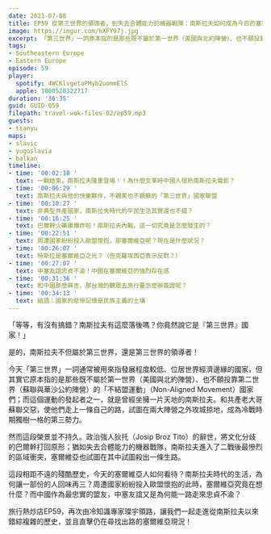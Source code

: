 ```yaml
---
date: 2021-07-08
title: EP59 從第三世界的領導者，到失去合體能力的機器戰隊：南斯拉夫如何成為今日的塞爾維亞 ft. 每日一冷 Mr Holiday 郭璨宇
image: https://imgur.com/hXFY97j.jpg
excerpt: 「第三世界」一詞原本指的是那些既不屬於第一世界（美國與北約陣營）、也不願投靠第二世界（蘇聯與華沙公約陣營）的「不結盟運動」國家們；而這個運動的發起者之一，就是曾經坐擁一片天地的南斯拉夫。從當年的輝煌，又經歷多年戰火，最後是如何蛻變成今天的塞爾維亞？和我們一起繼續認識這個國家吧！
tags:
- Southeastern Europe
- Eastern Europe
episode: 59
player:
  spotify: 4WCKlvgetaPMyb2uomnElS
  apple: 1000528322717
duration: '36:35'
guid: GUID-059
filepath: travel-wok-files-02/ep59.mp3
guests:
- tsanyu
maps:
- slavic
- yugoslavia
- balkan
timeline:
- time: '00:02:18 '
  text: 一戰結束，南斯拉夫隆重登場！！為什麼文革時中國人很熟南斯拉夫電影？
- time: '00:06:29 '
  text: 南斯拉夫與他的快樂夥伴，不親美也不親蘇的「第三世界」國家聯盟
- time: '00:10:27 '
  text: 非典型共產國家，南斯拉夫時代的平民生活其實還也不錯？
- time: '00:16:25 '
  text: 巴爾幹火藥庫爆炸啦！南斯拉夫內戰，這一切究竟是怎麼發生的？
- time: '00:22:51 '
  text: 周遭國家紛紛投入歐盟懷抱，那塞爾維亞呢？現在是什麼狀況？
- time: '00:26:07 '
  text: 特斯拉是塞爾維亞之光？（但克羅埃西亞表示反對？）
- time: '00:27:07 '
  text: 中塞友誼忠貞不渝！中國在塞爾維亞的強烈存在感
- time: '00:31:36 '
  text: 和中國那麼麻吉，那台灣的聽眾去旅行要怎麼辦簽證呢？
- time: '00:34:13 '
  text: 結語：國家的悲慘記憶是民族主義的土壤
---
```


「等等，有沒有搞錯？南斯拉夫有這麼落後嗎？你竟然說它是『第三世界』國家！」

是的，南斯拉夫不但屬於第三世界，還是第三世界的領導者！

今天「第三世界」一詞通常被用來指發展程度較低、位居世界經濟邊緣的國家，但其實它原本指的是那些既不屬於第一世界（美國與北約陣營）、也不願投靠第二世界（蘇聯與華沙公約陣營）的「不結盟運動」（Non-Aligned Movement）國家們；而這個運動的發起者之一，就是曾經坐擁一片天地的南斯拉夫。和共產老大哥蘇聯交惡，使他們走上一條自己的路，試圖在兩大陣營之外攻城掠地，成為冷戰時期獨樹一格的第三勢力。

然而這段榮景並不持久。政治強人狄托（Josip Broz Tito）的辭世，將文化分歧的巴爾幹打回原形；猶如失去合體能力的機器戰隊，南斯拉夫進入了二戰後最慘烈的區域衝突，塞爾維亞也試圖在其中試圖殺出一條生路。

這段相距不遠的殘酷歷史，今天的塞爾維亞人如何看待？南斯拉夫時代的生活，為何讓一部份的人回味再三？周遭國家紛紛投入歐盟懷抱的此時，塞爾維亞究竟在想什麼？而中國作為最忠實的盟友，中塞友誼又是為何能一路走來忠貞不渝？

旅行熱炒店EP59，再次由冷知識專家璨宇領路，讓我們一起走進從南斯拉夫以來錯綜複雜的歷史，並且直擊仍在尋找出路的塞爾維亞現況！

